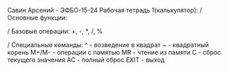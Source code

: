 Савин Арсений - ЭФБО-15-24
Рабочая тетрадь 1(калькулятор):
/ Основные функции:

/ Базовые операции: +, -, *, /, %

/ Специальные команды:
 ^ - возведение в квадрат
 ~ - квадратный корень
 M+/M- - операции с памятью
 MR - чтение из памяти
 C - сброс текущего значения
 AC - полный сброс
 EXIT - выход
